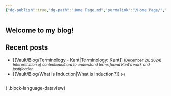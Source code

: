 ```yaml
---
{"dg-publish":true,"dg-path":"Home Page.md","permalink":"/Home Page/","tags":["gardenEntry"],"created":"2024-12-23T10:59:00"}
---
```


## Welcome to my blog! 


## Recent posts
- [[Vault/Blog/Terminology - Kant\|Terminology: Kant]] <small>(December 26, 2024)<br><i>Interpretation of contentious/hard to understand terms found Kant's work and justification.</i></small></br>
- [[Vault/Blog/What is Induction\|What is Induction?]] <small>(\-)<br><i>\-</i></small></br>

{ .block-language-dataview}